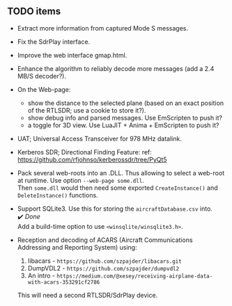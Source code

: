 ## TODO items

* Extract more information from captured Mode S messages.
* Fix the SdrPlay interface.
* Improve the web interface gmap.html.
* Enhance the algorithm to reliably decode more messages (add a 2.4 MB/S decoder?).
* On the Web-page:
  - show the distance to the selected plane
    (based on an exact position of the RTLSDR; use a cookie to store it?).
  - show debug info and parsed messages. Use EmScripten to push it?
  - a toggle for 3D view. Use LuaJIT + Anima + EmScripten to push it?
* UAT; Universal Access Transceiver for 978 MHz datalink.
* Kerberos SDR; Directional Finding Feature:
   ref: https://github.com/rfjohnso/kerberossdr/tree/PyQt5
* Pack several web-roots into an .DLL. Thus allowing to select a
  web-root at runtime. Use option `--web-page some.dll`.<br>
  Then `some.dll` would then need some exported `CreateInstance()` and `DeleteInstance()`
  functions.
* Support SQLite3. Use this for storing the `aircraftDatabase.csv` into. <br>
  :heavy_check_mark: *Done* <br>
  Add a build-time option to use `<winsqlite/winsqlite3.h>`.
* Reception and decoding of ACARS (Aircraft Communications Addressing and Reporting System)
  using:
   1) libacars - `https://github.com/szpajder/libacars.git`
   2) DumpVDL2 - `https://github.com/szpajder/dumpvdl2`
   3) An intro - `https://medium.com/@xesey/receiving-airplane-data-with-acars-353291cf2786`

  This will need a second RTLSDR/SdrPlay device.
